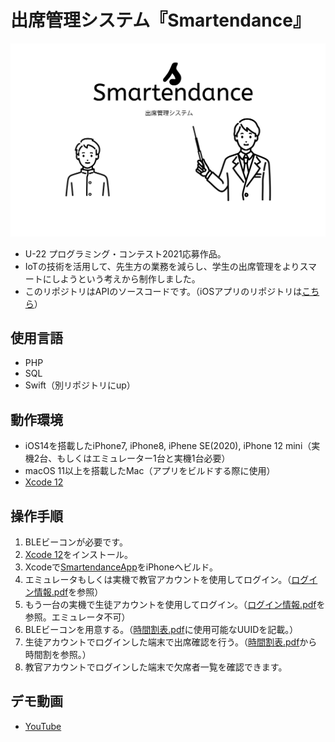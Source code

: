 # 出席管理システム『Smartendance』

![ロゴ](logo.png)

- U-22 プログラミング・コンテスト2021応募作品。
- IoTの技術を活用して、先生方の業務を減らし、学生の出席管理をよりスマートにしようという考えから制作しました。
- このリポジトリはAPIのソースコードです。（iOSアプリのリポジトリは[こちら](https://github.com/ryota-k0827/SmartendanceApp)）

## 使用言語
- PHP
- SQL
- Swift（別リポジトリにup）

## 動作環境
- iOS14を搭載したiPhone7, iPhone8, iPhene SE(2020), iPhone 12 mini（実機2台、もしくはエミュレーター1台と実機1台必要）
- macOS 11以上を搭載したMac（アプリをビルドする際に使用）
- [Xcode 12](https://apps.apple.com/jp/app/xcode/id497799835?mt=12)

## 操作手順
1. BLEビーコンが必要です。
2. [Xcode 12](https://apps.apple.com/jp/app/xcode/id497799835?mt=12)をインストール。
3. Xcodeで[SmartendanceApp](https://github.com/ryota-k0827/SmartendanceApp)をiPhoneへビルド。
4. エミュレータもしくは実機で教官アカウントを使用してログイン。（[ログイン情報.pdf](https://github.com/ryota-k0827/Smartendance/blob/main/%E3%83%AD%E3%82%B0%E3%82%A4%E3%83%B3%E6%83%85%E5%A0%B1.pdf)を参照）
5. もう一台の実機で生徒アカウントを使用してログイン。（[ログイン情報.pdf](https://github.com/ryota-k0827/Smartendance/blob/main/%E3%83%AD%E3%82%B0%E3%82%A4%E3%83%B3%E6%83%85%E5%A0%B1.pdf)を参照。エミュレータ不可）
6. BLEビーコンを用意する。（[時間割表.pdf](https://github.com/ryota-k0827/Smartendance/blob/main/%E6%99%82%E9%96%93%E5%89%B2%E8%A1%A8.pdf)に使用可能なUUIDを記載。）
7. 生徒アカウントでログインした端末で出席確認を行う。（[時間割表.pdf](https://github.com/ryota-k0827/Smartendance/blob/main/%E6%99%82%E9%96%93%E5%89%B2%E8%A1%A8.pdf)から時間割を参照。）
8. 教官アカウントでログインした端末で欠席者一覧を確認できます。

## デモ動画
- [YouTube](https://youtu.be/yMKV9JE0Vlg)
